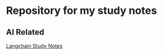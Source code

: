 # Repository for my study notes

## AI Related
[Langchain Study Notes](./LangChain%20Study%20Notes.md) 


